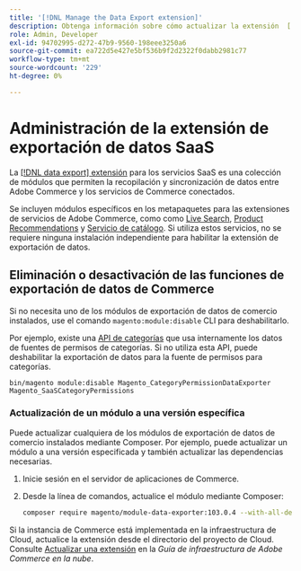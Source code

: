 ```yaml
---
title: '[!DNL Manage the Data Export extension]'
description: Obtenga información sobre cómo actualizar la extensión  [!DNL Data Export] y quitar o deshabilitar los servicios de exportación de datos que no son necesarios.
role: Admin, Developer
exl-id: 94702995-d272-47b9-9560-198eee3250a6
source-git-commit: ea722d5e427e5bf536b9f2d2322f0dabb2981c77
workflow-type: tm+mt
source-wordcount: '229'
ht-degree: 0%

---
```


# Administración de la extensión de exportación de datos SaaS

La [[!DNL data export] extensión](https://github.com/magento/commerce-data-export) para los servicios SaaS es una colección de módulos que permiten la recopilación y sincronización de datos entre Adobe Commerce y los servicios de Commerce conectados.

Se incluyen módulos específicos en los metapaquetes para las extensiones de servicios de Adobe Commerce, como
como [Live Search](/help/live-search/overview.md), [Product Recommendations](/help/product-recommendations/overview.md) y [Servicio de catálogo](/help/catalog-service/overview.md). Si utiliza estos servicios, no se requiere ninguna instalación independiente para habilitar la extensión de exportación de datos.

## Eliminación o desactivación de las funciones de exportación de datos de Commerce

Si no necesita uno de los módulos de exportación de datos de comercio instalados, use el comando `magento:module:disable` CLI para deshabilitarlo.

Por ejemplo, existe una [API de categorías](https://developer.adobe.com/commerce/webapi/graphql/schema/catalog-service/queries/categories/) que usa internamente los datos de fuentes de permisos de categorías. Si no utiliza esta API, puede deshabilitar la exportación de datos para la fuente de permisos para categorías.

```shell script
bin/magento module:disable Magento_CategoryPermissionDataExporter Magento_SaaSCategoryPermissions
```

### Actualización de un módulo a una versión específica

Puede actualizar cualquiera de los módulos de exportación de datos de comercio instalados mediante Composer. Por ejemplo, puede actualizar un módulo a una versión especificada y también actualizar las dependencias necesarias.

1. Inicie sesión en el servidor de aplicaciones de Commerce.

1. Desde la línea de comandos, actualice el módulo mediante Composer:

   ```bash
   composer require magento/module-data-exporter:103.0.4 --with-all-dependencies
   ```

Si la instancia de Commerce está implementada en la infraestructura de Cloud, actualice la extensión desde el directorio del proyecto de Cloud. Consulte [Actualizar una extensión](https://experienceleague.adobe.com/en/docs/commerce-cloud-service/user-guide/configure-store/extensions#upgrade-an-extension) en la _Guía de infraestructura de Adobe Commerce en la nube_.
